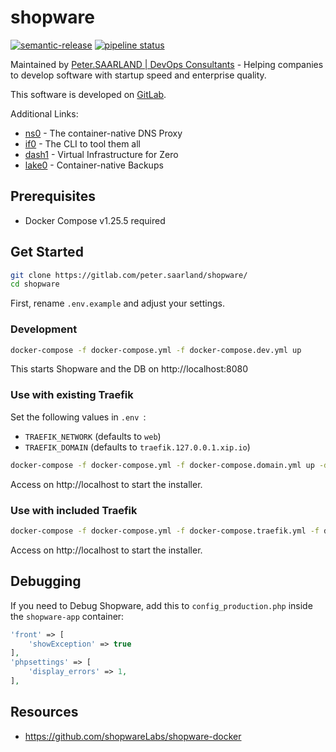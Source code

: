 # shopware

[![semantic-release](https://img.shields.io/badge/%20%20%F0%9F%93%A6%F0%9F%9A%80-semantic--release-e10079.svg)](https://github.com/semantic-release/semantic-release) [![pipeline status](https://gitlab.com/peter.saarland/zero/badges/master/pipeline.svg)](https://gitlab.com/peter.saarland/zero/-/commits/master)

Maintained by [Peter.SAARLAND | DevOps Consultants](https://www.peter.saarland) - Helping companies to develop software with startup speed and enterprise quality.

This software is developed on [GitLab](https://gitlab.com/peter.saarland/shopware).

Additional Links:

- [ns0](https://gitlab.com/peter.saarland/ns0/) - The container-native DNS Proxy
- [if0](https://gitlab.com/peter.saarland/if0/) - The CLI to tool them all
- [dash1](https://gitlab.com/peter.saarland/dash1/) - Virtual Infrastructure for Zero
- [lake0](https://gitlab.com/peter.saarland/lake0/) - Container-native Backups

## Prerequisites

- Docker Compose v1.25.5 required

## Get Started

```bash
git clone https://gitlab.com/peter.saarland/shopware/
cd shopware
```

First, rename `.env.example` and adjust your settings.

### Development

```bash
docker-compose -f docker-compose.yml -f docker-compose.dev.yml up
```

This starts Shopware and the DB on http://localhost:8080

### Use with existing Traefik

Set the following values in `.env `:

- `TRAEFIK_NETWORK` (defaults to `web`)
- `TRAEFIK_DOMAIN` (defaults to `traefik.127.0.0.1.xip.io`)

```bash
docker-compose -f docker-compose.yml -f docker-compose.domain.yml up -d
```

Access on http://localhost to start the installer.

### Use with included Traefik

```bash
docker-compose -f docker-compose.yml -f docker-compose.traefik.yml -f docker-compose.domain.yml up -d
```

Access on http://localhost to start the installer.

## Debugging

If you need to Debug Shopware, add this to `config_production.php` inside the `shopware-app` container:

```php
'front' => [
    'showException' => true
],
'phpsettings' => [
    'display_errors' => 1,
],
```

## Resources

- https://github.com/shopwareLabs/shopware-docker